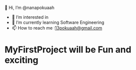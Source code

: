 👋 Hi, I’m @nanapokuaah
- 👀 I’m interested in 
- 🌱 I’m currently learning Software Engineering
- 📫 How to reach me :13pokuaah@gmail.com
# MyFirstProject will be Fun and exciting

